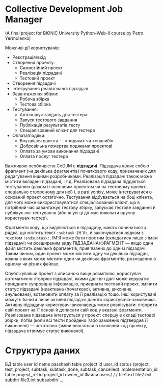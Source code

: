 <head><meta http-equiv="Content-Type" content="text/html; charset=UTF-8"></head>

Collective Development Job Manager
==================================

(A final project for BIONIC University Python-Web-II course by Petro Yermolenko)

Можливі дії користувачів:

* Реєстрація/вхід
* Створення проекту:
  * Самостійний проект
  * Реалізація підзадачі
  * Тестовий проект
* Створення підзадачі
* Інтегрування реалізованої підзадачі
* Завантаження збірки:
  * Робоча збірка
  * Тестова збірка
* Тестування:
  * Автопошук завдань для тестера
  * Запуск тестового завдання
  * Публікація результатів тесту
  * Спеціалізований клієнт для тестера
* Оплата/подяки:
  * Внутрішня валюта — «подяка» чи «спасибі»
  * Добровільна пожертва подяками проектові
  * Оплата за умови виконання підзадачі
  * Оплата послуг тестера
  
Важливою особливістю CoDJM є **підзадачі**. Підзадача являє собою фрагмент (чи декілька фрагментів) початкового коду,
призначених для редагування іншими розробниками. Реалізація підзадачі також може містити вкладені підзадачі, і т.д.
Реалізована підзадача піддається тестуванню (разом із основним проектом чи на тестовому проекті, спеціально створеному
для неї) і, в разі успіху, може інтегруватися в основний проект остаточно. Тестування відбувається на боці клієнта,
для чого може використовуватися спеціалізований клієнт, що в потрібний час завантажує тестову збірку, запускає тестове
завдання й публікує лог тестування (або ж усі ці дії має виконати вручну користувач-тестер).

Фрагменти коду, що виділяються в підзадачу, мають починатися з рядка, що містить текст ``:subtask ІМ’Я:``, й
закінчуватися рядком з текстом ``:endsubtask:``. ІМ'Я може бути простим (складатися лише з імені підзадачі) чи
розширеним виду ПІДЗАДАЧА/ФРАГМЕНТ — якщо один файл містить декілька фрагментів, прив'язаних до однієї підзадачі.
Таким чином, один проект може містити одну чи декілька підзадач, кожна з яких може містити один чи декілька фрагментів,
розміщених в одному чи різних файлах.

Опублікувавши проект з описаною вище розміткою, користувач автоматично створює підзадачі, якими далі він далі може
керувати: приєднати супровідну інформацію, приєднати тестовий проект, змінити статус підзадачі (неактивна (початково),
активна, виконана, анульована), встановити оплату за її реалізацію тощо. Інші користувачі можуть бачити лише активні
підзадачі даного користувача-замовника. Активну підзадачу користувач-виконавець може реалізувати: створити свій проект
на її основі й дописати свій код у вказані фрагменти. Реалізована підзадача інтегрується у проект: спершу в складі
тестової збірки, потім (коли всі тести пройдено і/або замовник підтвердив її виконання) — остаточно (зміни вносяться
в основний код проекту, підзадача отримує статус виконаної).

Структура даних
===============

  БД
    table user
        id
        name
        passhash
    table project
        id
        user_id
        status (project, test_project, subtask, subtask_done, subtask_cancelled)
        implementation_id
    table project_rel
        id
        project_id
        owner_id
  Файли
    users/
        <user>/
            <project>/
                file1.ext
                file2.ext
                subdir/
                    file3.txt
                    subsubdir/
                        ...